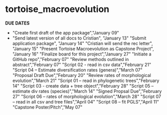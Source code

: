 # tortoise_macroevolution
**DUE DATES**
- "Create first draft of the app package","January 09"
- "Send latest version of all docs to Cristian", "January 13"
"Submit application package", "January 14"
"Cristian will send the rec letter", "January 15"
"Present Tortoise Macroevolution as Capstone Project", "January 16"
"Finalize board for this project","January 27"
"Initiate a GitHub repo","February 07"
"Review methods outlined in abstract","February 07"
"Script 02 - read in csv data","February 21"
"Script 04 – Estimate diversification rates (genera)","March 07"
"Proposal Draft Due","February 20"
"Review rates of morphological evolution","March 21"
"Script 01 – read in phylogenetic trees","February 14"
"Script 03 - create data + tree object","February 28"
"Script 05 – estimate div rates (species)","March 14"
"Signed Propsal Due","February 27"
"Script 06 – rates of morphological evolution","March 28"
"Script 07 – read in all csv and tree files","April 04"
"Script 08 – fit PGLS","April 11"
"Capstone Poster/Pitch","May 07"
